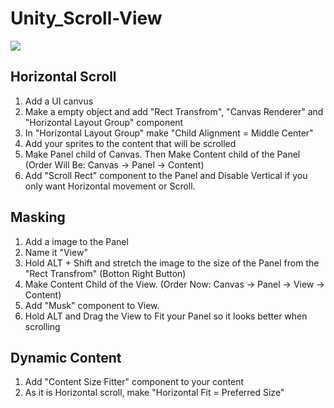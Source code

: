 # Unity_Scroll-View

![](Scroll.gif)

## Horizontal Scroll

1. Add a UI canvus
2. Make a empty object and add "Rect Transfrom", "Canvas Renderer" and "Horizontal Layout Group" component
3. In "Horizontal Layout Group" make "Child Alignment = Middle Center"
4. Add your sprites to the content that will be scrolled
5. Make Panel child of Canvas. Then Make Content child of the Panel (Order Will Be: Canvas -> Panel -> Content)
6. Add "Scroll Rect" component to the Panel and Disable Vertical if you only want Horizontal movement or Scroll.

## Masking

1. Add a image to the Panel
2. Name it "View"
3. Hold ALT + Shift and stretch the image to the size of the Panel from the "Rect Transfrom" (Botton Right Button) 
4. Make Content Child of the View. (Order Now: Canvas -> Panel -> View -> Content) 
5. Add "Musk" component to View.
6. Hold ALT and Drag the View to Fit your Panel so it looks better when scrolling

## Dynamic Content

1. Add "Content Size Fitter" component to your content
2. As it is Horizontal scroll, make "Horizontal Fit = Preferred Size"
